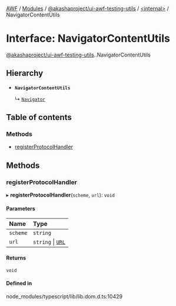 [AWF](../README.md) / [Modules](../modules.md) / [@akashaproject/ui-awf-testing-utils](../modules/akashaproject_ui_awf_testing_utils.md) / [<internal\>](../modules/akashaproject_ui_awf_testing_utils._internal_.md) / NavigatorContentUtils

# Interface: NavigatorContentUtils

[@akashaproject/ui-awf-testing-utils](../modules/akashaproject_ui_awf_testing_utils.md).[<internal>](../modules/akashaproject_ui_awf_testing_utils._internal_.md).NavigatorContentUtils

## Hierarchy

- **`NavigatorContentUtils`**

  ↳ [`Navigator`](akashaproject_ui_awf_testing_utils._internal_.Navigator.md)

## Table of contents

### Methods

- [registerProtocolHandler](akashaproject_ui_awf_testing_utils._internal_.NavigatorContentUtils.md#registerprotocolhandler)

## Methods

### registerProtocolHandler

▸ **registerProtocolHandler**(`scheme`, `url`): `void`

#### Parameters

| Name | Type |
| :------ | :------ |
| `scheme` | `string` |
| `url` | `string` \| [`URL`](../modules/akashaproject_ui_awf_testing_utils._internal_.md#url) |

#### Returns

`void`

#### Defined in

node_modules/typescript/lib/lib.dom.d.ts:10429
